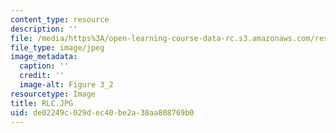 ```yaml
---
content_type: resource
description: ''
file: /media/https%3A/open-learning-course-data-rc.s3.amazonaws.com/res-8-005-vibrations-and-waves-problem-solving-fall-2012/de02249c029dec40be2a38aa808769b0_RLC.JPG
file_type: image/jpeg
image_metadata:
  caption: ''
  credit: ''
  image-alt: Figure 3_2
resourcetype: Image
title: RLC.JPG
uid: de02249c-029d-ec40-be2a-38aa808769b0
---
```


